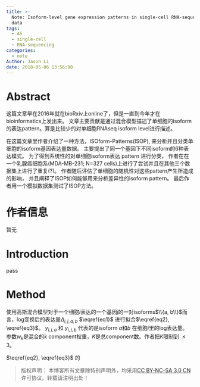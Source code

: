 ```yaml
---
title: >-
  Note: Isoform-level gene expression patterns in single-cell RNA-sequencing
  data
tags:
  - AS
  - single-cell
  - RNA-sequencing
categories:
  - note
Author: Jason Li
date: 2018-05-06 13:56:00
---
```



<script type="text/x-mathjax-config">
MathJax.Hub.Config({
  TeX: { equationNumbers: { autoNumber: "AMS" } }
});
</script>

# Abstract
这篇文章早在2016年就在bioRxiv上online了，但是一直到今年才在bioinformatics上发出来。
文章主要贡献是通过混合模型描述了单细胞的isoform的表达pattern。算是比较少的对单细胞RNAseq isoform level进行描述。

<!--more-->

在这篇文章里作者介绍了一种方法，ISOform-Patterns(ISOP), 来分析并且分类单细胞的isoform基因表达量数据。 
主要提出了同一个基因下不同isoform的6种表达模式。 
为了得到系统性的对单细胞isoform表达 pattern 进行分类， 作者在在一个乳腺癌细胞系(MDA-MB-231; N=327 cells)上进行了尝试并且在其他三个数据集上进行了重复(?)。
作者随后评估了单细胞的随机性对这些pattern产生所造成的影响， 并且阐释了ISOP如何能够用来分析差异性的isoform pattern。
最后作者用一个模拟数据集测试了ISOP方法。

# 作者信息
暂无

# Introduction
pass 

# Method

使用高斯混合模型对于一个细胞$i$表达的一个基因$j$的一对isoforms$\\{a, b\\}$而言，log变换后的表达量$\Delta_{i,j,a,b}$ $\eqref{eq1}$ 进行拟合$\eqref{eq2}, \eqref{eq3}$。
$y_{i,j,a}$ 和 $y_{i,j,b}$ 代表的是isoform $a$和$b$ 在细胞$i$里的log表达量。
参数$w_k$是混合的$k$ component权重，$K$是总component数。作者把$K$限制到 $\leq 3$。

$\eqref{eq2}, \eqref{eq3}$ 的








>版权声明： 本博客所有文章除特别声明外，均采用[CC BY-NC-SA 3.0 CN](https://creativecommons.org/licenses/by-nc-sa/3.0/cn/deed.zh)许可协议。转载请注明出处！